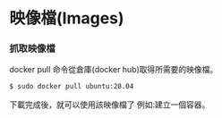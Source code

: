 # 映像檔(Images)

### 抓取映像檔

docker pull 命令從倉庫(docker hub)取得所需要的映像檔。

```bash
$ sudo docker pull ubuntu:20.04
```
下載完成後，就可以使用該映像檔了
例如:建立一個容器。
